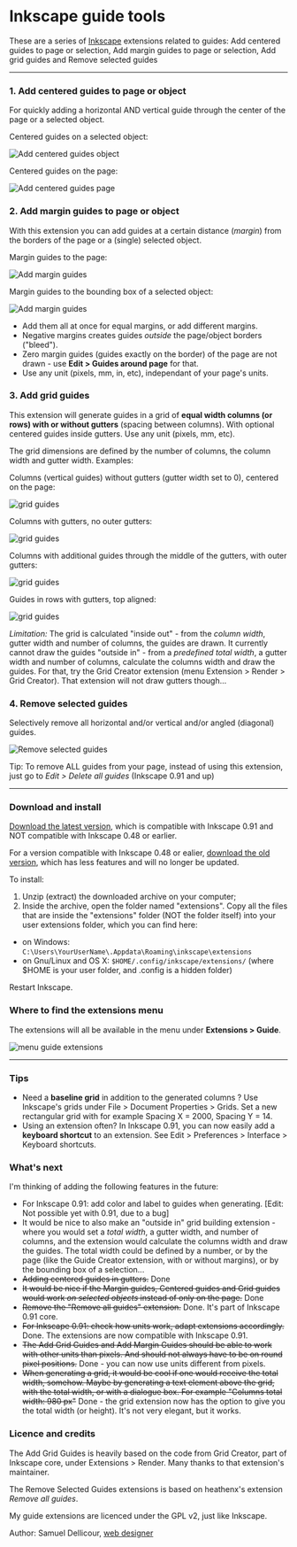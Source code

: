 Inkscape guide tools
===================

These are a series of [Inkscape](http://inkscape.org/) extensions related to guides: Add centered guides to page or selection, Add margin guides to page or selection, Add grid guides and Remove selected guides

-----

### 1. Add centered guides to page or object

For quickly adding a horizontal AND vertical guide through the center of the page or a selected object.

Centered guides on a selected object:

![Add centered guides object](img/centeredguides1.png)

Centered guides on the page:

![Add centered guides page](img/centeredguides2.png)

### 2. Add margin guides to page or object

With this extension you can add guides at a certain distance (_margin_) from the borders of the page or a (single) selected object. 

Margin guides to the page:

![Add margin guides](img/marginguides1.png)

Margin guides to the bounding box of a selected object:

![Add margin guides](img/marginguides2.png)

- Add them all at once for equal margins, or add different margins. 
- Negative margins creates guides _outside_ the page/object borders ("bleed"). 
- Zero margin guides (guides exactly on the border) of the page are not drawn - use **Edit > Guides around page** for that. 
- Use any unit (pixels, mm, in, etc), independant of your page's units.

### 3. Add grid guides

This extension will generate guides in a grid of **equal width columns (or rows) with or without gutters** (spacing between columns). With optional centered guides inside gutters. Use any unit (pixels, mm, etc).

The grid dimensions are defined by the number of columns, the column width and gutter width. Examples:

Columns (vertical guides) without gutters (gutter width set to 0), centered on the page:

![grid guides](img/gridguides1.png)

Columns with gutters, no outer gutters:

![grid guides](img/gridguides2.png)

Columns with additional guides through the middle of the gutters, with outer gutters:

![grid guides](img/gridguides3.png)

Guides in rows with gutters, top aligned:

![grid guides](img/gridguides4.png)

_Limitation:_ The grid is calculated "inside out" - from the _column width_, gutter width and number of columns, the guides are drawn. It currently cannot draw the guides "outside in" - from a _predefined total width_, a gutter width and number of columns, calculate the columns width and draw the guides. For that, try the Grid Creator extension (menu Extension > Render > Grid Creator). That extension will not draw gutters though...

### 4. Remove selected guides

Selectively remove all horizontal and/or vertical and/or angled (diagonal) guides. 

![Remove selected guides](img/removeselectedguides.png)

Tip: To remove ALL guides from your page, instead of using this extension, just go to *Edit > Delete all guides* (Inkscape 0.91 and up)

-----

### Download and install

[Download the latest version](https://github.com/sambody/inkscape-guide-tools/archive/master.zip), which is compatible with Inkscape 0.91 and NOT compatible with Inkscape 0.48 or earlier.

For a version compatible with Inkscape 0.48 or ealier, [download the old version](https://github.com/sambody/inkscape-guide-tools/archive/1.0.zip), which has less features and will no longer be updated.

To install:

1. Unzip (extract) the downloaded archive on your computer;
2. Inside the archive, open the folder named "extensions". Copy all the files that are inside the "extensions" folder (NOT the folder itself) into your user extensions folder, which you can find here:

- on Windows: `C:\Users\YourUserName\.Appdata\Roaming\inkscape\extensions`
- on Gnu/Linux and OS X: `$HOME/.config/inkscape/extensions/` (where $HOME is your user folder, and .config is a hidden folder)

Restart Inkscape.

### Where to find the extensions menu

The extensions will all be available in the menu under **Extensions > Guide**.

![menu guide extensions](img/menu.png)

-----

### Tips

- Need a **baseline grid** in addition to the generated columns ? Use Inkscape's grids under File > Document Properties > Grids. Set a new rectangular grid with for example Spacing X = 2000, Spacing Y = 14.
- Using an extension often? In Inkscape 0.91, you can now easily add a **keyboard shortcut** to an extension. See Edit > Preferences > Interface > Keyboard shortcuts.

### What's next

I'm thinking of adding the following features in the future:

- For Inkscape 0.91: add color and label to guides when generating. [Edit: Not possible yet with 0.91, due to a bug]
- It would be nice to also make an "outside in" grid building extension - where you would set a _total width_, a gutter width, and number of columns, and the extension would calculate the columns width and draw the guides. The total width could be defined by a number, or by the page (like the Guide Creator extension, with or without margins), or by the bounding box of a selection...
- ~~Adding centered guides in gutters.~~ Done
- ~~It would be nice if the Margin guides, Centered guides and Grid guides would work _on selected objects_ instead of only on the page.~~ Done
- ~~Remove the "Remove all guides" extension.~~ Done. It's part of Inkscape 0.91 core.
- ~~For Inkscape 0.91: check how units work, adapt extensions accordingly.~~ Done. The extensions are now compatible with Inkscape 0.91.
- ~~The Add Grid Guides and Add Margin Guides should be able to work with other units than pixels. And should not always have to be on round pixel positions.~~  Done - you can now use units different from pixels.
- ~~When generating a grid, it would be cool if one would receive the total width, somehow. Maybe by generating a text element above the grid, with the total width, or with a dialogue box. For example "Columns total width: 980 px"~~ Done - the grid extension now has the option to give you the total width (or height). It's not very elegant, but it works.

### Licence and credits

The Add Grid Guides is heavily based on the code from Grid Creator, part of Inkscape core, under Extensions > Render. Many thanks to that extension's maintainer.

The Remove Selected Guides extensions is based on heathenx's extension _Remove all guides_.

My guide extensions are licenced under the GPL v2, just like Inkscape.

Author: Samuel Dellicour, [web designer](http://www.samplify.be/)
